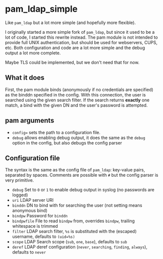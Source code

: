 # pam_ldap_simple

Like `pam_ldap` but a lot more simple (and hopefully more flexible).

I originally started a more simple fork of `pam_ldap`, but since it used to be a lot of code, I started this rewrite instead.
The pam module is not intended to provide full UNIX authentication, but should be used for webservers, CUPS, etc.
Both configuration and code are a lot more simple and the debug output a lot more complete.

Maybe TLS could be implemented, but we don't need that for now.

## What it does

First, the pam module binds (anonymously if no credentials are specified) as the binddn specified in the config.
With this connection, the user is searched using the given search filter.
If the search returns **exactly** one match, a bind with the given DN and the user's password is attempted.

## pam arguments

- `config=` sets the path to a configuration file.
- `debug` allows enabling debug output, it does the same as the `debug` option in the config, but also debugs the config parser

## Configuration file

The syntax is the same as the config file of `pam_ldap`: key-value pairs, separated by spaces.
Comments are possible with `#` but the config parser is very primitive.

- `debug` Set to `0` or `1` to enable debug output in syslog (no passwords are logged)
- `uri` LDAP server URI
- `binddn` DN to bind with for searching the user (not setting means anonymous bind)
- `bindpw` Password for `binddn`
- `bindpwfile` File to read `bindpw` from, overrides `bindpw`, trailing whitespace is trimmed
- `filter` LDAP search filter, `%s` is substituted with the (escaped) username, defaults to `(uid=%s)`
- `scope` LDAP Search scope (`sub`, `one`, `base`), defaults to `sub`
- `deref` LDAP deref configuration (`never`, `searching`, `finding`, `always`), defaults to `never`
